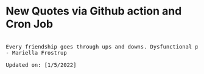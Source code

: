 # New Quotes via Github action and Cron Job

<pre>
<!-- #quote -->
Every friendship goes through ups and downs. Dysfunctional patterns set in; external situations cause internal friction; you grow apart and then bounce back together.
- Mariella Frostrup

Updated on: [1/5/2022]
<!-- #quoteEnd -->
</pre>
